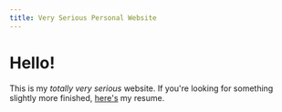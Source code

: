 ```yaml
---
title: Very Serious Personal Website
---
```


# Hello!

This is my _totally very serious_ website. If you're looking for something slightly more finished, [here's]() my resume.
